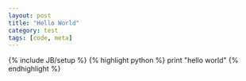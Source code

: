 ```yaml
---
layout: post
title: "Hello World"
category: test
tags: [code, meta]
---
```

{% include JB/setup %}
{% highlight python %}
print "hello world"
{% endhighlight %}
